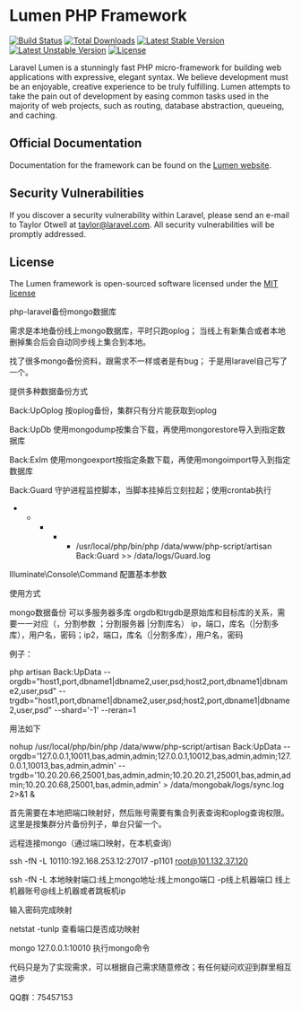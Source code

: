 # Lumen PHP Framework

[![Build Status](https://travis-ci.org/laravel/lumen-framework.svg)](https://travis-ci.org/laravel/lumen-framework)
[![Total Downloads](https://poser.pugx.org/laravel/lumen-framework/d/total.svg)](https://packagist.org/packages/laravel/lumen-framework)
[![Latest Stable Version](https://poser.pugx.org/laravel/lumen-framework/v/stable.svg)](https://packagist.org/packages/laravel/lumen-framework)
[![Latest Unstable Version](https://poser.pugx.org/laravel/lumen-framework/v/unstable.svg)](https://packagist.org/packages/laravel/lumen-framework)
[![License](https://poser.pugx.org/laravel/lumen-framework/license.svg)](https://packagist.org/packages/laravel/lumen-framework)

Laravel Lumen is a stunningly fast PHP micro-framework for building web applications with expressive, elegant syntax. We believe development must be an enjoyable, creative experience to be truly fulfilling. Lumen attempts to take the pain out of development by easing common tasks used in the majority of web projects, such as routing, database abstraction, queueing, and caching.

## Official Documentation

Documentation for the framework can be found on the [Lumen website](http://lumen.laravel.com/docs).

## Security Vulnerabilities

If you discover a security vulnerability within Laravel, please send an e-mail to Taylor Otwell at taylor@laravel.com. All security vulnerabilities will be promptly addressed.

## License

The Lumen framework is open-sourced software licensed under the [MIT license](http://opensource.org/licenses/MIT)

php-laravel备份mongo数据库

需求是本地备份线上mongo数据库，平时只跑oplog； 当线上有新集合或者本地删掉集合后会自动同步线上集合到本地。 

找了很多mongo备份资料，跟需求不一样或者是有bug； 于是用laravel自己写了一个。

提供多种数据备份方式

Back:UpOplog 按oplog备份，集群只有分片能获取到oplog

Back:UpDb 使用mongodump按集合下载，再使用mongorestore导入到指定数据库

Back:ExIm 使用mongoexport按指定条数下载，再使用mongoimport导入到指定数据库

Back:Guard 守护进程监控脚本，当脚本挂掉后立刻拉起；使用crontab执行

* * * * * /usr/local/php/bin/php /data/www/php-script/artisan Back:Guard >> /data/logs/Guard.log

Illuminate\Console\Command 配置基本参数

使用方式

mongo数据备份 可以多服务器多库 orgdb和trgdb是原始库和目标库的关系，需要一一对应（，分割参数 ；分割服务器 |分割库名） ip，端口，库名（|分割多库），用户名，密码；ip2，端口，库名（|分割多库），用户名，密码

例子： 

php artisan Back:UpData --orgdb="host1,port,dbname1|dbname2,user,psd;host2,port,dbname1|dbname2,user,psd" --trgdb="host1,port,dbname1|dbname2,user,psd;host2,port,dbname1|dbname2,user,psd" --shard='-1' --reran=1

用法如下 

nohup /usr/local/php/bin/php /data/www/php-script/artisan Back:UpData --orgdb='127.0.0.1,10011,bas,admin,admin;127.0.0.1,10012,bas,admin,admin;127.0.0.1,10013,bas,admin,admin' --trgdb='10.20.20.66,25001,bas,admin,admin;10.20.20.21,25001,bas,admin,admin;10.20.20.68,25001,bas,admin,admin' > /data/mongobak/logs/sync.log 2>&1 &

首先需要在本地把端口映射好，然后账号需要有集合列表查询和oplog查询权限。这里是按集群分片备份列子，单台只留一个。

远程连接mongo（通过端口映射，在本机查询）

ssh -fN -L 10110:192.168.253.12:27017 -p1101 root@101.132.37.120

ssh -fN -L 本地映射端口:线上mongo地址:线上mongo端口 -p线上机器端口 线上机器账号@线上机器或者跳板机ip

输入密码完成映射

netstat -tunlp 查看端口是否成功映射

mongo 127.0.0.1:10010  执行mongo命令

代码只是为了实现需求，可以根据自己需求随意修改；有任何疑问欢迎到群里相互进步

QQ群：75457153
